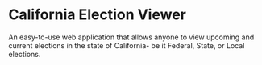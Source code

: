 # California Election Viewer
An easy-to-use web application that allows anyone to view upcoming and current elections in the state of California- be it Federal, State, or Local elections.